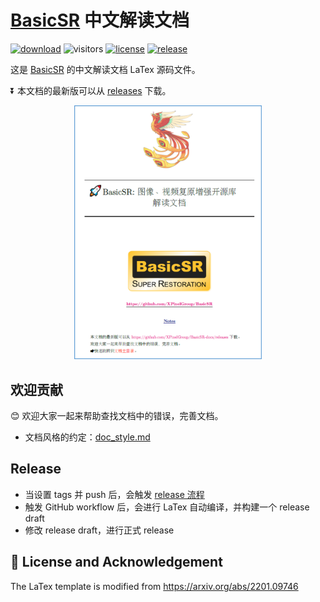 # [BasicSR](https://github.com/XPixelGroup/BasicSR) 中文解读文档

[![download](https://img.shields.io/github/downloads/XPixelGroup/BasicSR-docs/total)](https://github.com/XPixelGroup/BasicSR-docs/releases)
![visitors](https://visitor-badge.glitch.me/badge?page_id=XPixelGroup/BasicSR-docs)
[![license](https://img.shields.io/github/license/xinntao/BasicSR-docs)](https://github.com/XPixelGroup/BasicSR-docs/blob/master/LICENSE)
[![release](https://github.com/XPixelGroup/BasicSR-docs/actions/workflows/release.yml/badge.svg)](https://github.com/XPixelGroup/BasicSR-docs/blob/master/.github/workflows/release.yml)

这是 [BasicSR](https://github.com/XPixelGroup/BasicSR) 的中文解读文档 LaTex 源码文件。

⏬ 本文档的最新版可以从 [releases](https://github.com/XPixelGroup/BasicSR-docs/releases) 下载。

<p align="center">
   <a href="https://github.com/XPixelGroup/BasicSR-docs/releases" target="_blank">
   <img src="cover.png" alt="Cover" width="300">
   </a>
</p>

## 欢迎贡献

😊 欢迎大家一起来帮助查找文档中的错误，完善文档。

- 文档风格的约定：[doc_style.md](doc_style.md)

## Release

- 当设置 tags 并 push 后，会触发 [release 流程](https://github.com/XPixelGroup/BasicSR-docs/blob/master/.github/workflows/release.yml)
- 触发 GitHub workflow 后，会进行 LaTex 自动编译，并构建一个 release draft
- 修改 release draft，进行正式 release

## 📜 License and Acknowledgement

The LaTex template is modified from <https://arxiv.org/abs/2201.09746>
